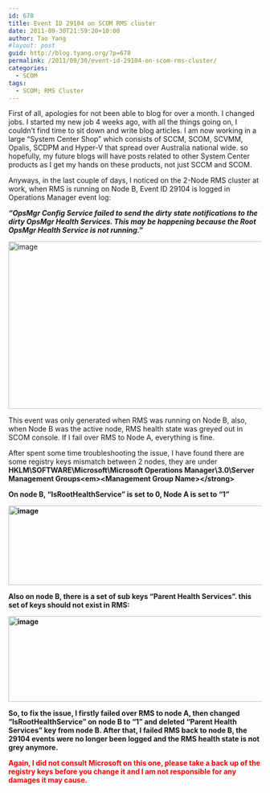 ```yaml
---
id: 678
title: Event ID 29104 on SCOM RMS cluster
date: 2011-09-30T21:59:20+10:00
author: Tao Yang
#layout: post
guid: http://blog.tyang.org/?p=678
permalink: /2011/09/30/event-id-29104-on-scom-rms-cluster/
categories:
  - SCOM
tags:
  - SCOM; RMS Cluster
---
```

First of all, apologies for not been able to blog for over a month. I changed jobs. I started my new job 4 weeks ago, with all the things going on, I couldn’t find time to sit down and write blog articles. I am now working in a large “System Center Shop” which consists of SCCM, SCOM, SCVMM, Opalis, SCDPM and Hyper-V that spread over Australia national wide. so hopefully, my future blogs will have posts related to other System Center products as I get my hands on these products, not just SCCM and SCOM.

Anyways, in the last couple of days, I noticed on the 2-Node RMS cluster at work, when RMS is running on Node B, Event ID 29104 is logged in Operations Manager event log:

<strong><em>“OpsMgr Config Service failed to send the dirty state notifications to the dirty OpsMgr Health Services. This may be happening because the Root OpsMgr Health Service is not running.”</em></strong>

<a href="http://blog.tyang.org/wp-content/uploads/2011/09/image.png"><img style="background-image: none; padding-left: 0px; padding-right: 0px; display: inline; padding-top: 0px; border: 0px;" title="image" src="http://blog.tyang.org/wp-content/uploads/2011/09/image_thumb.png" alt="image" width="580" height="333" border="0" /></a>

This event was only generated when RMS was running on Node B, also, when Node B was the active node, RMS health state was greyed out in SCOM console. If I fail over RMS to Node A, everything is fine.

After spent some time troubleshooting the issue, I have found there are some registry keys mismatch between 2 nodes, they are under <strong>HKLM\SOFTWARE\Microsoft\Microsoft Operations Manager\3.0\Server Management Groups\<em>&lt;Management Group Name&gt;</em>\</strong>

On node B, “IsRootHealthService” is set to 0, Node A is set to “1”

<a href="http://blog.tyang.org/wp-content/uploads/2011/09/image1.png"><img style="background-image: none; padding-left: 0px; padding-right: 0px; display: inline; padding-top: 0px; border: 0px;" title="image" src="http://blog.tyang.org/wp-content/uploads/2011/09/image_thumb1.png" alt="image" width="580" height="158" border="0" /></a>

Also on node B, there is a set of sub keys “Parent Health Services”. this set of keys should not exist in RMS:

<a href="http://blog.tyang.org/wp-content/uploads/2011/09/image2.png"><img style="background-image: none; padding-left: 0px; padding-right: 0px; display: inline; padding-top: 0px; border: 0px;" title="image" src="http://blog.tyang.org/wp-content/uploads/2011/09/image_thumb2.png" alt="image" width="580" height="170" border="0" /></a>

So, to fix the issue, I firstly failed over RMS to node A, then changed “IsRootHealthService” on node B to “1” and deleted “Parent Health Services” key from node B. After that, I failed RMS back to node B, the 29104 events were no longer been logged and the RMS health state is not grey anymore.

<span style="color: #ff0000;">Again, I did not consult Microsoft on this one, please take a back up of the registry keys before you change it and I am not responsible for any damages it may cause.</span>